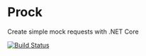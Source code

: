 # Prock
Create simple mock requests with .NET Core

[![Build Status](https://travis-ci.org/manuelcaub/Prock.svg?branch=master)](https://travis-ci.org/manuelcaub/Prock)
